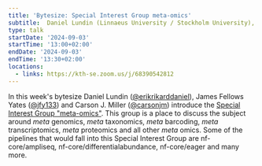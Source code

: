 ```yaml
---
title: 'Bytesize: Special Interest Group meta-omics'
subtitle:  Daniel Lundin (Linnaeus University / Stockholm University), James Fellows Yates (HKI Jena / MPI-EVA Leipzig) and Carson J. Miller (University of Washington)
type: talk
startDate: '2024-09-03'
startTime: '13:00+02:00'
endDate: '2024-09-03'
endTime: '13:30+02:00'
locations:
  - links: https://kth-se.zoom.us/j/68390542812
---
```


In this week's bytesize Daniel Lundin ([@erikrikarddaniel](https://github.com/erikrikarddaniel)), James Fellows Yates ([@jfy133](https://github.com/jfy133)) and Carson J. Miller ([@carsonjm](https://github.com/carsonjm)) introduce the [Special Interest Group "meta-omics"](https://nf-co.re/special-interest-groups/meta-omics). This group is a place to discuss the subject around _meta_ genomics, _meta_ taxonomics, _meta_ barcoding, _meta_ transcriptomics, _meta_ proteomics and all other _meta_ omics. Some of the pipelines that would fall into this Special Interest Group are nf-core/ampliseq, nf-core/differentialabundance, nf-core/eager and many more. 
